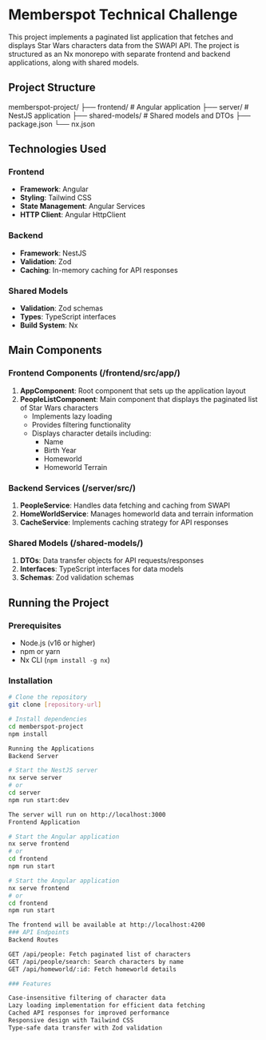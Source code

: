 # Memberspot Technical Challenge

This project implements a paginated list application that fetches and displays Star Wars characters data from the SWAPI API. The project is structured as an Nx monorepo with separate frontend and backend applications, along with shared models.

## Project Structure

memberspot-project/
├── frontend/           # Angular application
├── server/            # NestJS application
├── shared-models/     # Shared models and DTOs
├── package.json
└── nx.json

## Technologies Used

### Frontend
- **Framework**: Angular
- **Styling**: Tailwind CSS
- **State Management**: Angular Services
- **HTTP Client**: Angular HttpClient

### Backend
- **Framework**: NestJS
- **Validation**: Zod
- **Caching**: In-memory caching for API responses

### Shared Models
- **Validation**: Zod schemas
- **Types**: TypeScript interfaces
- **Build System**: Nx

## Main Components

### Frontend Components (/frontend/src/app/)
1. **AppComponent**: Root component that sets up the application layout
2. **PeopleListComponent**: Main component that displays the paginated list of Star Wars characters
   - Implements lazy loading
   - Provides filtering functionality
   - Displays character details including:
     - Name
     - Birth Year
     - Homeworld
     - Homeworld Terrain

### Backend Services (/server/src/)
1. **PeopleService**: Handles data fetching and caching from SWAPI
2. **HomeWorldService**: Manages homeworld data and terrain information
3. **CacheService**: Implements caching strategy for API responses

### Shared Models (/shared-models/)
1. **DTOs**: Data transfer objects for API requests/responses
2. **Interfaces**: TypeScript interfaces for data models
3. **Schemas**: Zod validation schemas

## Running the Project

### Prerequisites
- Node.js (v16 or higher)
- npm or yarn
- Nx CLI (`npm install -g nx`)

### Installation
```bash
# Clone the repository
git clone [repository-url]

# Install dependencies
cd memberspot-project
npm install

Running the Applications
Backend Server

# Start the NestJS server
nx serve server
# or
cd server
npm run start:dev

The server will run on http://localhost:3000
Frontend Application

# Start the Angular application
nx serve frontend
# or
cd frontend
npm run start

# Start the Angular application
nx serve frontend
# or
cd frontend
npm run start

The frontend will be available at http://localhost:4200
### API Endpoints
Backend Routes

GET /api/people: Fetch paginated list of characters
GET /api/people/search: Search characters by name
GET /api/homeworld/:id: Fetch homeworld details

### Features

Case-insensitive filtering of character data
Lazy loading implementation for efficient data fetching
Cached API responses for improved performance
Responsive design with Tailwind CSS
Type-safe data transfer with Zod validation


